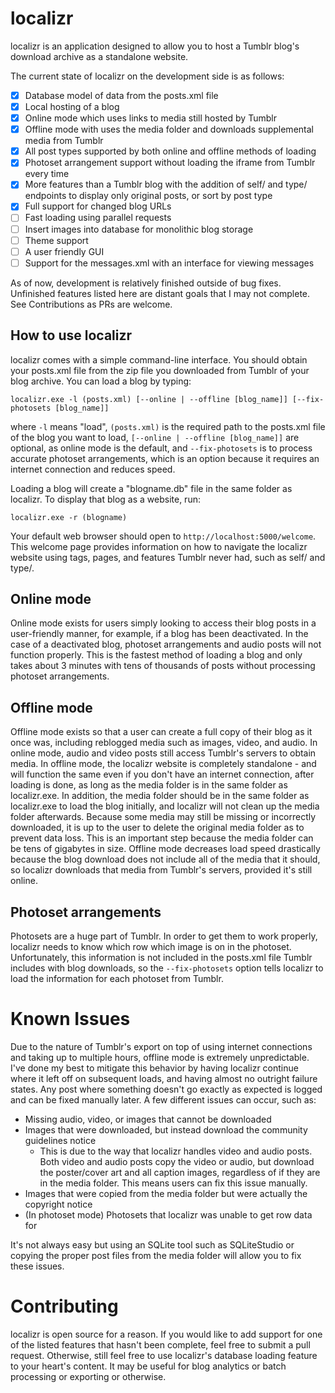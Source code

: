 # localizr
localizr is an application designed to allow you to host a Tumblr blog's download archive as a standalone website.

The current state of localizr on the development side is as follows:
 - [x] Database model of data from the posts.xml file
 - [x] Local hosting of a blog
 - [x] Online mode which uses links to media still hosted by Tumblr
 - [x] Offline mode with uses the media folder and downloads supplemental media from Tumblr
 - [x] All post types supported by both online and offline methods of loading
 - [x] Photoset arrangement support without loading the iframe from Tumblr every time
 - [x] More features than a Tumblr blog with the addition of self/ and type/ endpoints to display only original posts, or sort by post type
 - [x] Full support for changed blog URLs
 - [ ] Fast loading using parallel requests
 - [ ] Insert images into database for monolithic blog storage
 - [ ] Theme support
 - [ ] A user friendly GUI
 - [ ] Support for the messages.xml with an interface for viewing messages
 
As of now, development is relatively finished outside of bug fixes. Unfinished features listed here are distant goals that I may not complete. See Contributions as PRs are welcome.

## How to use localizr
localizr comes with a simple command-line interface.
You should obtain your posts.xml file from the zip file you downloaded from Tumblr of your blog archive. You can load a blog by typing:
```
localizr.exe -l (posts.xml) [--online | --offline [blog_name]] [--fix-photosets [blog_name]]
```
where `-l` means "load", `(posts.xml)` is the required path to the posts.xml file of the blog you want to load, `[--online | --offline [blog_name]]` are optional, as online mode is the default, and `--fix-photosets` is to process accurate photoset arrangements, which is an option because it requires an internet connection and reduces speed.

Loading a blog will create a "blogname.db" file in the same folder as localizr.
To display that blog as a website, run:
```
localizr.exe -r (blogname)
```
Your default web browser should open to `http://localhost:5000/welcome`. This welcome page provides information on how to navigate the localizr website using tags, pages, and features Tumblr never had, such as self/ and type/.

## Online mode
Online mode exists for users simply looking to access their blog posts in a user-friendly manner, for example, if a blog has been deactivated. In the case of a deactivated blog, photoset arrangements and audio posts will not function properly. This is the fastest method of loading a blog and only takes about 3 minutes with tens of thousands of posts without processing photoset arrangements.
## Offline mode
Offline mode exists so that a user can create a full copy of their blog as it once was, including reblogged media such as images, video, and audio. In online mode, audio and video posts still access Tumblr's servers to obtain media. In offline mode, the localizr website is completely standalone - and will function the same even if you don't have an internet connection, after loading is done, as long as the media folder is in the same folder as localizr.exe. In addition, the media folder should be in the same folder as localizr.exe to load the blog initially, and localizr will not clean up the media folder afterwards. Because some media may still be missing or incorrectly downloaded, it is up to the user to delete the original media folder as to prevent data loss. This is an important step because the media folder can be tens of gigabytes in size.
Offline mode decreases load speed drastically because the blog download does not include all of the media that it should, so localizr downloads that media from Tumblr's servers, provided it's still online.
## Photoset arrangements
Photosets are a huge part of Tumblr. In order to get them to work properly, localizr needs to know which row which image is on in the photoset. Unfortunately, this information is not included in the posts.xml file Tumblr includes with blog downloads, so the `--fix-photosets` option tells localizr to load the information for each photoset from Tumblr.

# Known Issues
Due to the nature of Tumblr's export on top of using internet connections and taking up to multiple hours, offline mode is extremely unpredictable. I've done my best to mitigate this behavior by having localizr continue where it left off on subsequent loads, and having almost no outright failure states. Any post where something doesn't go exactly as expected is logged and can be fixed manually later. A few different issues can occur, such as:
- Missing audio, video, or images that cannot be downloaded
- Images that were downloaded, but instead download the community guidelines notice
    - This is due to the way that localizr handles video and audio posts. Both video and audio posts copy the video or audio, but download the poster/cover art and all caption images, regardless of if they are in the media folder. This means users can fix this issue manually.
- Images that were copied from the media folder but were actually the copyright notice
- (In photoset mode) Photosets that localizr was unable to get row data for

It's not always easy but using an SQLite tool such as SQLiteStudio or copying the proper post files from the media folder will allow you to fix these issues.

# Contributing
localizr is open source for a reason. If you would like to add support for one of the listed features that hasn't been complete, feel free to submit a pull request. Otherwise, still feel free to use localizr's database loading feature to your heart's content. It may be useful for blog analytics or batch processing or exporting or otherwise.